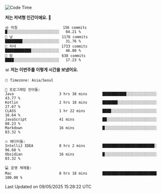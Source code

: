   <!--START_SECTION:waka-->
![Code Time](http://img.shields.io/badge/Code%20Time-624%20hrs%2030%20mins-blue)

**저는 저녁형 인간이에요. 🦉** 

```text
🌞 아침                     156 commits         █░░░░░░░░░░░░░░░░░░░░░░░░   04.21 % 
🌆 낮　                     1176 commits        ████████░░░░░░░░░░░░░░░░░   31.76 % 
🌃 저녁                     1733 commits        ████████████░░░░░░░░░░░░░   46.80 % 
🌙 밤　                     638 commits         ████░░░░░░░░░░░░░░░░░░░░░   17.23 % 
```


📊 **저는 이번주를 이렇게 시간을 보냈어요.** 

```text
🕑︎ Timezone: Asia/Seoul

💬 프로그래밍 언어들: 
Java                     3 hrs 38 mins       ███████████░░░░░░░░░░░░░░   43.77 % 
Kotlin                   2 hrs 18 mins       ███████░░░░░░░░░░░░░░░░░░   27.67 % 
CLASS                    1 hr 22 mins        ████░░░░░░░░░░░░░░░░░░░░░   16.64 % 
JavaScript               41 mins             ██░░░░░░░░░░░░░░░░░░░░░░░   08.23 % 
Markdown                 16 mins             █░░░░░░░░░░░░░░░░░░░░░░░░   03.32 % 

🔥 에디터들: 
IntelliJ IDEA            8 hrs 2 mins        ████████████████████████░   96.68 % 
Obsidian                 16 mins             █░░░░░░░░░░░░░░░░░░░░░░░░   03.32 % 

💻 운영 체제들: 
Mac                      8 hrs 18 mins       █████████████████████████   100.00 % 
```


 Last Updated on 09/05/2025 15:28:22 UTC
<!--END_SECTION:waka-->
